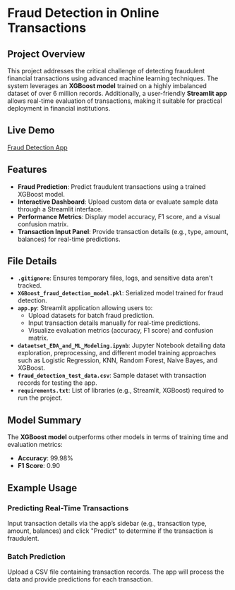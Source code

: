 # Fraud Detection in Online Transactions

## Project Overview
This project addresses the critical challenge of detecting fraudulent financial transactions using advanced machine learning techniques. The system leverages an **XGBoost model** trained on a highly imbalanced dataset of over 6 million records. Additionally, a user-friendly **Streamlit app** allows real-time evaluation of transactions, making it suitable for practical deployment in financial institutions.

## Live Demo
[Fraud Detection App](https://frauddetectionxgboost.streamlit.app/)

## Features
- **Fraud Prediction**: Predict fraudulent transactions using a trained XGBoost model.
- **Interactive Dashboard**: Upload custom data or evaluate sample data through a Streamlit interface.
- **Performance Metrics**: Display model accuracy, F1 score, and a visual confusion matrix.
- **Transaction Input Panel**: Provide transaction details (e.g., type, amount, balances) for real-time predictions.

## File Details
- **`.gitignore`**: Ensures temporary files, logs, and sensitive data aren't tracked.
- **`XGBoost_fraud_detection_model.pkl`**: Serialized model trained for fraud detection.
- **`app.py`**: Streamlit application allowing users to:
  - Upload datasets for batch fraud prediction.
  - Input transaction details manually for real-time predictions.
  - Visualize evaluation metrics (accuracy, F1 score) and confusion matrix.
- **`dataetset_EDA_and_ML_Modeling.ipynb`**: Jupyter Notebook detailing data exploration, preprocessing, and different model training approaches such as Logistic Regression, KNN, Random Forest, Naive Bayes, and XGBoost.
- **`fraud_detection_test_data.csv`**: Sample dataset with transaction records for testing the app.
- **`requirements.txt`**: List of libraries (e.g., Streamlit, XGBoost) required to run the project.

## Model Summary
The **XGBoost model** outperforms other models in terms of training time and evaluation metrics:
- **Accuracy**: 99.98%
- **F1 Score**: 0.90

## Example Usage
### Predicting Real-Time Transactions
Input transaction details via the app’s sidebar (e.g., transaction type, amount, balances) and click "Predict" to determine if the transaction is fraudulent.

### Batch Prediction
Upload a CSV file containing transaction records. The app will process the data and provide predictions for each transaction.

